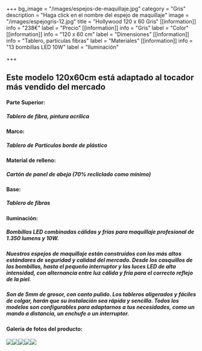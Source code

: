+++
bg_image = "/images/espejos-de-maquillaje.jpg"
category = "Gris"
description = "Haga click en el nombre del espejo de maquillaje"
image = "/images/espejogris-12.jpg"
title = "Hollywood 120 x 60 Gris"
[[information]]
info = "238€"
label = "Precio"
[[information]]
info = "Gris"
label = "Color"
[[information]]
info = "120 x 60 cm"
label = "Dimensiones"
[[information]]
info = "Tablero, partículas fibras"
label = "Materiales"
[[information]]
info = "13 bombillas LED 10W"
label = "Iluminación"

+++
## Este modelo 120x60cm está adaptado al tocador más vendido del mercado

#### **Parte Superior:**

##### Tablero de fibra, pintura acrílica

#### **Marco:**

##### Tablero de Partículas borde de plástico

#### **Material de relleno:**

##### Cartón de panel de abeja (70% recliclado como mínimo)

#### **Base:**

##### Tablero de fibras

#### **Iluminación:**

##### Bombillas LED combinadas cálidas y frías para maquillaje profesional de 1.350 lumens y 10W.

##### Nuestros espejos de maquillaje están construidos con los más altos estándares de seguridad y calidad del mercado. Desde los casquillos de las bombillas, hasta el pequeño interruptor y las luces LED de alta intensidad, con alternancia entre luz cálida y fría para el correcto reflejo de la piel.

##### Son de 5mm de grosor, con canto pulido. Los tableros aligerados y fáciles de colgar, harán que su instalación sea rápida y sencilla. Todos los modelos son configurables para adaptarnos a tus necesidades, como un mando a distancia, un enchufe o un interruptor.

#### Galería de fotos del producto:

![](/images/espejogris-12.jpg)![](/images/espejogris-22.jpg)![](/images/espejogris-32.jpg)![](/images/medidas.jpg)![](/images/foto-tocador-verde-lateral-con-medidas2.jpg)
